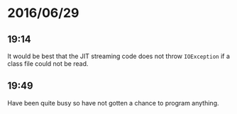 # 2016/06/29

## 19:14

It would be best that the JIT streaming code does not throw `IOException` if
a class file could not be read.

## 19:49

Have been quite busy so have not gotten a chance to program anything.

